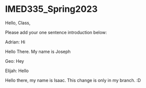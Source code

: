 # IMED335_Spring2023

Hello, Class,

Please add your one sentence introduction below:

Adrian: Hi

Hello There. My name is Joseph

Geo: Hey

Elijah: Hello

Hello there, my name is Isaac.
This change is only in my branch. :D

